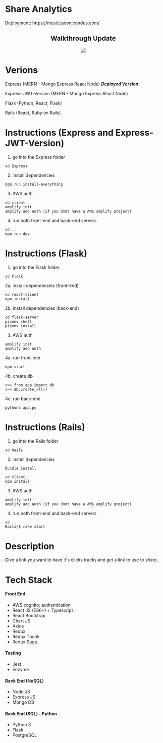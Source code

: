 # Share Analytics

Deployment: https://music.jaconjcondes.com/

## <center>Walkthrough Update</center>

<p align="center">
<img src="walkthrough.gif" />
</p>

# Verions

Express (MERN - Mongo Express React Node) _**Deployed Version**_

Express-JWT-Version (MERN - Mongo Express React Node)

Flask (Python, React, Flask)

Rails (React, Ruby on Rails)

# Instructions (Express and Express-JWT-Version)

1. go into the Express folder

```
cd Express
```

2. install dependencies

```
npm run install-everything
```

3. AWS auth

```
cd client
amplify init
amplify add auth (if you dont have a AWS amplify project)
```

4. run both front-end and back-end servers

```
cd ..
npm run dev
```

# Instructions (Flask)

1. go into the Flask folder

```
cd Flask
```

2a. install dependencies (front-end)

```
cd react-client
npm install
```

2b. install dependencies (back-end)

```
cd flask-server
pipenv shell
pipenv install
```

3. AWS auth

```
amplify init
amplify add auth
```

4a. run front-end

```
npm start
```

4b. create db

```
>>> from app import db
>>> db.create_all()
```

4c. run back-end

```
python3 app.py
```

# Instructions (Rails)

1. go into the Rails folder

```
cd Rails
```

2. install dependencies

```
bundle install

cd client
npm install
```

3. AWS auth

```
amplify init
amplify add auth (if you dont have a AWS amplify project)
```

4. run both front-end and back-end servers

```
cd ..
Rails/$ rake start
```

# Description

Give a link you want to have it's clicks tracks and get a link to use to share.

# Tech Stack

#### Front End

- AWS cognito; authentication
- React JS (ES6+) + Typescript
- React Bootstrap
- Chart JS
- Axios
- Redux
- Redux Thunk
- Redux Saga

#### Testing

- Jest
- Enzyme

#### Back End (NoSQL)

- Node JS
- Express JS
- Mongo DB

#### Back End (SQL) - Python

- Python 3
- Flask
- PostgreSQL
